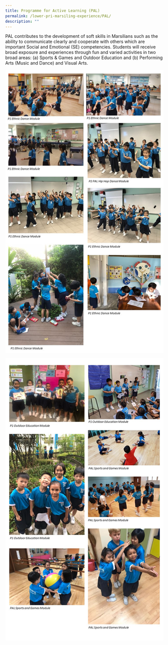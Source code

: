 ```yaml
---
title: Programme for Active Learning (PAL)
permalink: /lower-pri-marsiling-experience/PAL/
description: ""
---
```


PAL contributes to the development of soft skills in Marsilians such as the ability to communicate clearly and cooperate with others which are important Social and Emotional (SE) competencies. Students will receive broad exposure and experiences through fun and varied activities in two broad areas: (a) Sports & Games and Outdoor Education and (b) Performing Arts (Music and Dance) and Visual Arts.

![](/images/LP%20MPS%20Experience/PAL%201.jpeg)

![](/images/LP%20MPS%20Experience/PAL%202.jpeg)